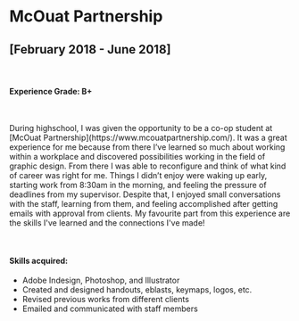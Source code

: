 # McOuat Partnership 
<h2>[February 2018 - June 2018]</h2>
<br/>
<h4> Experience Grade: B+ </h4>
<br/>
<p>
During highschool, I was given the opportunity to be a co-op student at [McOuat Partnership](https://www.mcouatpartnership.com/). It was a great experience for me because from there I’ve learned so much about working within a workplace and discovered possibilities working in the field of graphic design. From there I was able to reconfigure and think of what kind of career was right for me. Things I didn’t enjoy were waking up early, starting work from 8:30am in the morning, and feeling the pressure of deadlines from my supervisor. Despite that, I enjoyed small conversations with the staff, learning from them, and feeling accomplished after getting emails with approval from clients. My favourite part from this experience are the skills I've learned and the connections I've made!
</p>
<br/>
<h4>Skills acquired:</h4>
<p>

* Adobe Indesign, Photoshop, and Illustrator 
* Created and designed handouts, eblasts, keymaps, logos, etc.
* Revised previous works from different clients
* Emailed and communicated with staff members 
</p>
<br/>